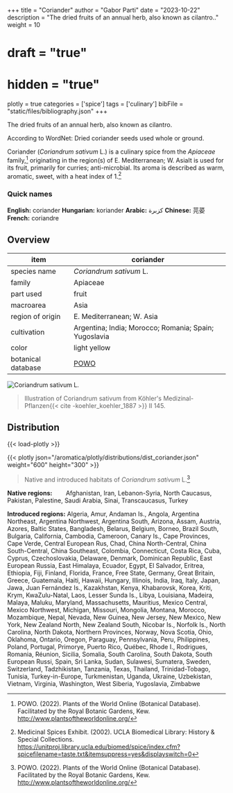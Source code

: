 +++
title = "Coriander"
author = "Gabor Parti"
date = "2023-10-22"
description = "The dried fruits of an annual herb, also known as cilantro.."
weight = 10
# draft = "true"
# hidden = "true"
plotly = true
categories = ['spice']
tags = ['culinary']
bibFile = "static/files/bibliography.json"
+++

The dried fruits of an annual herb, also known as cilantro.

According to WordNet: Dried coriander seeds used whole or ground.

Coriander (*Coriandrum sativum* L.) is a culinary spice from the *Apiaceae* family,[^powo] originating in the region(s) of E. Mediterranean; W. AsiaIt is used for its fruit, primarily for curries; anti-microbial. Its aroma is described as warm, aromatic, sweet, with a heat index of 1.[^ucla_medicinal_2002]

### Quick names

**English:** coriander **Hungarian:** koriander **Arabic:** كزبرة **Chinese:** 芫荽 **French:** coriandre

## Overview

|       item       |                      coriander                      |
|------------------|-----------------------------------------------------|
|   species name   |               *Coriandrum sativum* L.               |
|      family      |                       Apiaceae                      |
|     part used    |                        fruit                        |
|     macroarea    |                         Asia                        |
| region of origin |              E. Mediterranean; W. Asia              |
|    cultivation   |Argentina; India; Morocco; Romania; Spain; Yugoslavia|
|       color      |                     light yellow                    |
|botanical database| [POWO](https://powo.science.kew.org/taxon/840760-1) |

![*Coriandrum sativum* L.](/images/illustrations/coriander.png?height=33vw "Illustration of Coriandrum sativum from Köhler's Medizinal-Pflanzen")

>Illustration of Coriandrum sativum from Köhler's Medizinal-Pflanzen{{< cite -koehler_koehler_1887 >}} II 145.

## Distribution

{{< load-plotly >}}

{{< plotly json="/aromatica/plotly/distributions/dist_coriander.json" weight="600" height="300" >}}

>Native and introduced habitats of *Coriandrum sativum* L.[^powo]

**Native regions:** &nbsp; &nbsp; &nbsp; &nbsp;Afghanistan, Iran, Lebanon-Syria, North Caucasus, Pakistan, Palestine, Saudi Arabia, Sinai, Transcaucasus, Turkey

**Introduced regions:** Algeria, Amur, Andaman Is., Angola, Argentina Northeast, Argentina Northwest, Argentina South, Arizona, Assam, Austria, Azores, Baltic States, Bangladesh, Belarus, Belgium, Borneo, Brazil South, Bulgaria, California, Cambodia, Cameroon, Canary Is., Cape Provinces, Cape Verde, Central European Rus, Chad, China North-Central, China South-Central, China Southeast, Colombia, Connecticut, Costa Rica, Cuba, Cyprus, Czechoslovakia, Delaware, Denmark, Dominican Republic, East European Russia, East Himalaya, Ecuador, Egypt, El Salvador, Eritrea, Ethiopia, Fiji, Finland, Florida, France, Free State, Germany, Great Britain, Greece, Guatemala, Haiti, Hawaii, Hungary, Illinois, India, Iraq, Italy, Japan, Jawa, Juan Fernández Is., Kazakhstan, Kenya, Khabarovsk, Korea, Kriti, Krym, KwaZulu-Natal, Laos, Lesser Sunda Is., Libya, Louisiana, Madeira, Malaya, Maluku, Maryland, Massachusetts, Mauritius, Mexico Central, Mexico Northwest, Michigan, Missouri, Mongolia, Montana, Morocco, Mozambique, Nepal, Nevada, New Guinea, New Jersey, New Mexico, New York, New Zealand North, New Zealand South, Nicobar Is., Norfolk Is., North Carolina, North Dakota, Northern Provinces, Norway, Nova Scotia, Ohio, Oklahoma, Ontario, Oregon, Paraguay, Pennsylvania, Peru, Philippines, Poland, Portugal, Primorye, Puerto Rico, Québec, Rhode I., Rodrigues, Romania, Réunion, Sicilia, Somalia, South Carolina, South Dakota, South European Russi, Spain, Sri Lanka, Sudan, Sulawesi, Sumatera, Sweden, Switzerland, Tadzhikistan, Tanzania, Texas, Thailand, Trinidad-Tobago, Tunisia, Turkey-in-Europe, Turkmenistan, Uganda, Ukraine, Uzbekistan, Vietnam, Virginia, Washington, West Siberia, Yugoslavia, Zimbabwe

[^powo]: POWO. (2022). Plants of the World Online (Botanical Database). Facilitated by the Royal Botanic Gardens, Kew. http://www.plantsoftheworldonline.org/
[^ucla_medicinal_2002]: Medicinal Spices Exhibit. (2002). UCLA Biomedical Library: History & Special Collections. https://unitproj.library.ucla.edu/biomed/spice/index.cfm?spicefilename=taste.txt&itemsuppress=yes&displayswitch=0

